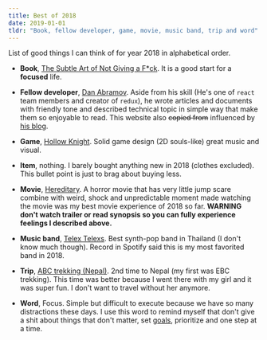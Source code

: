 ```yaml
---
title: Best of 2018
date: 2019-01-01
tldr: "Book, fellow developer, game, movie, music band, trip and word"
---
```

List of good things I can think of for year 2018 in alphabetical order.

- __Book__, [The Subtle Art of Not Giving a F*ck](https://www.audible.com/pd/The-Subtle-Art-of-Not-Giving-a-F-ck-Audiobook/B01I28NFEE). It is a good start for a __focused__ life.

- __Fellow developer__, [Dan Abramov](https://twitter.com/dan_abramov). Aside from his skill (He's one of `react` team members and creator of `redux`), he wrote articles and documents with friendly tone and described technical topic in simple way that make them so enjoyable to read. This website also ~~copied from~~ influenced by [his blog](https://overreacted.io).

- __Game__, [Hollow Knight](https://youtu.be/UAO2urG23S4). Solid game design (2D souls-like) great music and visual.

- __Item__, nothing. I barely bought anything new in 2018 (clothes excluded). This bullet point is just to brag about buying less.

- __Movie__, [Hereditary](https://en.wikipedia.org/wiki/Hereditary_%28film%29). A horror movie that has very little jump scare combine with weird, shock and unpredictable moment made watching the movie was my best movie experience of 2018 so far. __WARNING don't watch trailer or read synopsis so you can fully experience feelings I described above.__

- __Music band__, [Telex Telexs](https://open.spotify.com/artist/1BHYRsFqV0ON7RUFM9qF2Q?si=2uEhCALaRN2IoRYk41Bplw). Best synth-pop band in Thailand (I don't know much though). Record in Spotify said this is my most favorited band in 2018.

- __Trip__, [ABC trekking (Nepal)](https://photos.app.goo.gl/eQ8t8eVvBQPoZc2n8). 2nd time to Nepal (my first was EBC trekking). This time was better because I went there with my girl and it was super fun. I don't want to travel without her anymore.

- __Word__, Focus. Simple but difficult to execute because we have so many distractions these days. I use this word to remind myself that don't give a shit about things that don't matter, set [goals](/goals-2019), prioritize and one step at a time.
